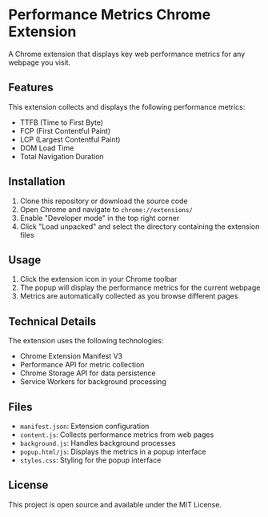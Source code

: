 # Performance Metrics Chrome Extension

A Chrome extension that displays key web performance metrics for any webpage you visit.

## Features

This extension collects and displays the following performance metrics:
- TTFB (Time to First Byte)
- FCP (First Contentful Paint)
- LCP (Largest Contentful Paint)
- DOM Load Time
- Total Navigation Duration

## Installation

1. Clone this repository or download the source code
2. Open Chrome and navigate to `chrome://extensions/`
3. Enable "Developer mode" in the top right corner
4. Click "Load unpacked" and select the directory containing the extension files

## Usage

1. Click the extension icon in your Chrome toolbar
2. The popup will display the performance metrics for the current webpage
3. Metrics are automatically collected as you browse different pages

## Technical Details

The extension uses the following technologies:
- Chrome Extension Manifest V3
- Performance API for metric collection
- Chrome Storage API for data persistence
- Service Workers for background processing

## Files

- `manifest.json`: Extension configuration
- `content.js`: Collects performance metrics from web pages
- `background.js`: Handles background processes
- `popup.html/js`: Displays the metrics in a popup interface
- `styles.css`: Styling for the popup interface

## License

This project is open source and available under the MIT License. 
